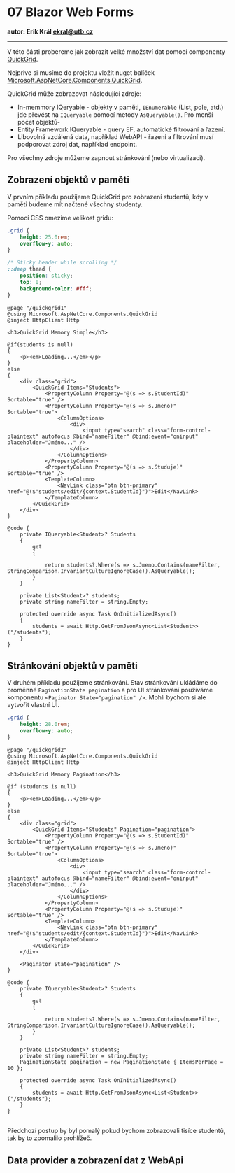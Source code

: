 # 07 Blazor Web Forms

**autor: Erik Král ekral@utb.cz**

---

V této části probereme jak zobrazit velké množství dat pomocí componenty [QuickGrid](https://aspnet.github.io/quickgridsamples/).

Nejprive si musíme do projektu vložit nuget balíček [Microsoft.AspNetCore.Components.QuickGrid](https://www.nuget.org/packages/Microsoft.AspNetCore.Components.QuickGrid).

QuickGrid může zobrazovat následující zdroje:

- In-memmory IQeryable - objekty v paměti, `IEnumerable` (List, pole, atd.) jde převést na `IQueryable` pomocí metody `AsQueryable()`. Pro menší počet objektů-
- Entity Framework IQueryable - query EF, automatické filtrování a řazení.
- Libovolná vzdálená data, například WebAPI - řazení a filtrování musí podporovat zdroj dat, například endpoint.

Pro všechny zdroje můžeme zapnout stránkování (nebo virtualizaci). 

## Zobrazení objektů v paměti

V prvním příkladu použijeme QuickGrid pro zobrazení studentů, kdy v paměti budeme mít načtené všechny studenty.

Pomocí CSS omezíme velikost gridu:

```css
.grid {
    height: 25.0rem;
    overflow-y: auto;
}

/* Sticky header while scrolling */
::deep thead {
    position: sticky;
    top: 0;
    background-color: #fff;
}
```

```razor
@page "/quickgrid1"
@using Microsoft.AspNetCore.Components.QuickGrid
@inject HttpClient Http

<h3>QuickGrid Memory Simple</h3>

@if(students is null)
{
    <p><em>Loading...</em></p>
}
else
{
    <div class="grid">
        <QuickGrid Items="Students">
            <PropertyColumn Property="@(s => s.StudentId)" Sortable="true" />
            <PropertyColumn Property="@(s => s.Jmeno)" Sortable="true">
                <ColumnOptions>
                    <div>
                        <input type="search" class="form-control-plaintext" autofocus @bind="nameFilter" @bind:event="oninput" placeholder="Jméno..." />
                    </div>
                </ColumnOptions>
            </PropertyColumn>
            <PropertyColumn Property="@(s => s.Studuje)" Sortable="true" />
            <TemplateColumn>
                <NavLink class="btn btn-primary" href="@($"students/edit/{context.StudentId}")">Edit</NavLink>
            </TemplateColumn>
        </QuickGrid>
    </div>
}

@code {
    private IQueryable<Student>? Students 
    { 
        get
        {

            return students?.Where(s => s.Jmeno.Contains(nameFilter, StringComparison.InvariantCultureIgnoreCase)).AsQueryable();
        } 
    }

    private List<Student>? students;
    private string nameFilter = string.Empty;

    protected override async Task OnInitializedAsync()
    {
        students = await Http.GetFromJsonAsync<List<Student>>("/students");
    }
}
```

## Stránkování objektů v paměti

V druhém příkladu použijeme stránkování. Stav stránkování ukládáme do proměnné `PaginationState pagination` a pro UI stránkování používáme komponentu `<Paginator State="pagination" />`. Mohli bychom si ale vytvořit vlastní UI.


```css
.grid {
    height: 28.0rem;
    overflow-y: auto;
}
```

```razor
@page "/quickgrid2"
@using Microsoft.AspNetCore.Components.QuickGrid
@inject HttpClient Http

<h3>QuickGrid Memory Pagination</h3>

@if (students is null)
{
    <p><em>Loading...</em></p>
}
else
{
    <div class="grid">
        <QuickGrid Items="Students" Pagination="pagination">
            <PropertyColumn Property="@(s => s.StudentId)" Sortable="true" />
            <PropertyColumn Property="@(s => s.Jmeno)" Sortable="true">
                <ColumnOptions>
                    <div>
                        <input type="search" class="form-control-plaintext" autofocus @bind="nameFilter" @bind:event="oninput" placeholder="Jméno..." />
                    </div>
                </ColumnOptions>
            </PropertyColumn>
            <PropertyColumn Property="@(s => s.Studuje)" Sortable="true" />
            <TemplateColumn>
                <NavLink class="btn btn-primary" href="@($"students/edit/{context.StudentId}")">Edit</NavLink>
            </TemplateColumn>
        </QuickGrid>
    </div>

    <Paginator State="pagination" />
}

@code {
    private IQueryable<Student>? Students
    {
        get
        {

            return students?.Where(s => s.Jmeno.Contains(nameFilter, StringComparison.InvariantCultureIgnoreCase)).AsQueryable();
        }
    }

    private List<Student>? students;
    private string nameFilter = string.Empty;
    PaginationState pagination = new PaginationState { ItemsPerPage = 10 };

    protected override async Task OnInitializedAsync()
    {
        students = await Http.GetFromJsonAsync<List<Student>>("/students");
    }
}

```

##

Předchozí postup by byl pomalý pokud bychom zobrazovali tisíce studentů, tak by to zpomalilo prohlížeč.

## Data provider a zobrazení dat z WebApi